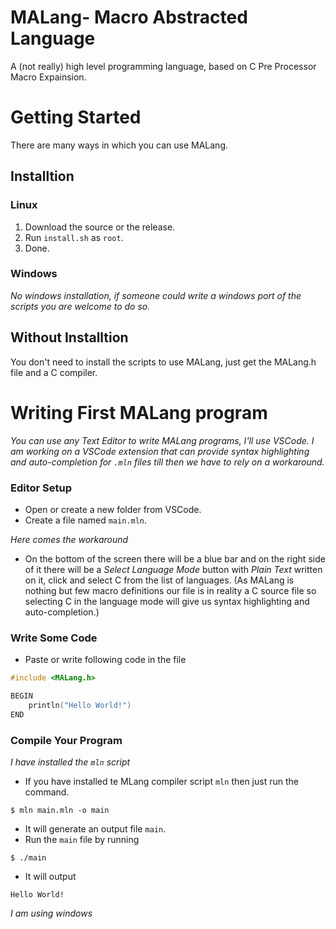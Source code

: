 # MALang- Macro Abstracted Language
A (not really) high level programming language, based on C Pre Processor Macro
Expainsion.

# Getting Started
There are many ways in which you can use MALang.

## Installtion

### Linux
1. Download the source or the release.
2. Run `install.sh` as `root`.
3. Done.

### Windows
_No windows installation, if someone could write a windows port of the scripts
you are welcome to do so._

## Without Installtion
You don't need to install the scripts to use MALang, just get the MALang.h file
and a C compiler.

# Writing First MALang program
_You can use any Text Editor to write MALang programs, I'll use VSCode. 
I am working on a VSCode extension that can provide syntax highlighting and auto-completion for `.mln` files till then we have to rely on a workaround._
### Editor Setup
- Open or create a new folder from VSCode.
- Create a file named `main.mln`.

_Here comes the workaround_
- On the bottom of the screen there will be a blue bar and on the right side
of it there will be a _Select Language Mode_ button with _Plain Text_ written
on it, click and select C from the list of languages. (As MALang is nothing
but few macro definitions our file is in reality a C source file so
selecting C in the language mode will give us syntax highlighting and
auto-completion.)
### Write Some Code
- Paste or write following code in the file
```C
#include <MALang.h>

BEGIN
    println("Hello World!")
END
```
### Compile Your Program
_I have installed the `mln` script_
- If you have installed te MLang compiler script `mln` then just run the command.
```shell
$ mln main.mln -o main
```
- It will generate an output file `main`.
- Run the `main` file by running
```shell
$ ./main
```
- It will output
```
Hello World!
```
_I am using windows_
